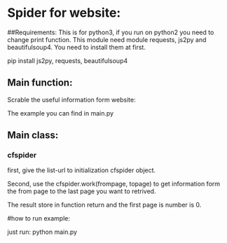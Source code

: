 # Spider for website:

##Requirements:
This is for python3, if you run on python2 you need to change print function.
This module need module requests, js2py and beautifulsoup4.
You need to install them at first.

pip install js2py, requests, beautifulsoup4

## Main function:

Scrable the useful information form website:

The example you can find in main.py
## Main class:
### cfspider
first, give the list-url to initialization cfspider object.

Second, use the cfspider.work(frompage, topage) to get information form the from page to the last page you want to retrived.

The result store in function return and the first page is number is 0.


#how to run example:

just run:
python main.py
